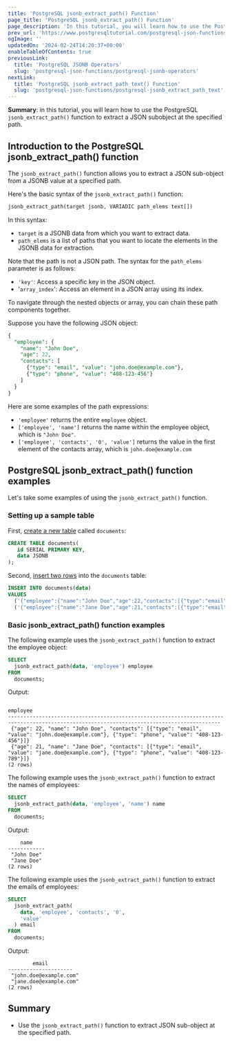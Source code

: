 ```yaml
---
title: 'PostgreSQL jsonb_extract_path() Function'
page_title: 'PostgreSQL jsonb_extract_path() Function'
page_description: 'In this tutorial, you will learn how to use the PostgreSQL jsonb_extract_path() function to extract JSON sub-object at the specified path.'
prev_url: 'https://www.postgresqltutorial.com/postgresql-json-functions/postgresql-jsonb_extract_path/'
ogImage: ''
updatedOn: '2024-02-24T14:20:37+00:00'
enableTableOfContents: true
previousLink:
  title: 'PostgreSQL JSONB Operators'
  slug: 'postgresql-json-functions/postgresql-jsonb-operators'
nextLink:
  title: 'PostgreSQL jsonb_extract_path_text() Function'
  slug: 'postgresql-json-functions/postgresql-jsonb_extract_path_text'
---
```


**Summary**: in this tutorial, you will learn how to use the PostgreSQL `jsonb_extract_path()` function to extract a JSON subobject at the specified path.

## Introduction to the PostgreSQL jsonb_extract_path() function

The `jsonb_extract_path()` function allows you to extract a JSON sub\-object from a JSONB value at a specified path.

Here's the basic syntax of the `jsonb_extract_path()` function:

```sql
jsonb_extract_path(target jsonb, VARIADIC path_elems text[])
```

In this syntax:

- `target` is a JSONB data from which you want to extract data.
- `path_elems` is a list of paths that you want to locate the elements in the JSONB data for extraction.

Note that the path is not a JSON path. The syntax for the `path_elems` parameter is as follows:

- `'key'`: Access a specific key in the JSON object.
- '`array_index`': Access an element in a JSON array using its index.

To navigate through the nested objects or array, you can chain these path components together.

Suppose you have the following JSON object:

```sql
{
  "employee": {
    "name": "John Doe",
    "age": 22,
    "contacts": [
      {"type": "email", "value": "john.doe@example.com"},
      {"type": "phone", "value": "408-123-456"}
    ]
  }
}
```

Here are some examples of the path expressions:

- `'employee'` returns the entire `employee` object.
- `['employee', 'name']` returns the name within the employee object, which is `"John Doe"`.
- `['employee', 'contacts', '0', 'value']` returns the value in the first element of the contacts array, which is `john.doe@example.com`

## PostgreSQL jsonb_extract_path() function examples

Let's take some examples of using the `jsonb_extract_path()` function.

### Setting up a sample table

First, [create a new table](../postgresql-tutorial/postgresql-create-table) called `documents`:

```sql
CREATE TABLE documents(
   id SERIAL PRIMARY KEY,
   data JSONB
);
```

Second, [insert two rows](../postgresql-tutorial/postgresql-insert) into the `documents` table:

```sql
INSERT INTO documents(data)
VALUES
  ('{"employee":{"name":"John Doe","age":22,"contacts":[{"type":"email","value":"john.doe@example.com"},{"type":"phone","value":"408-123-456"}]}}'),
  ('{"employee":{"name":"Jane Doe","age":21,"contacts":[{"type":"email","value":"jane.doe@example.com"},{"type":"phone","value":"408-123-789"}]}}');
```

### Basic jsonb_extract_path() function examples

The following example uses the `jsonb_extract_path()` function to extract the employee object:

```sql
SELECT
  jsonb_extract_path(data, 'employee') employee
FROM
  documents;
```

Output:

```text
                                                                 employee
-------------------------------------------------------------------------------------------------------------------------------------------
 {"age": 22, "name": "John Doe", "contacts": [{"type": "email", "value": "john.doe@example.com"}, {"type": "phone", "value": "408-123-456"}]}
 {"age": 21, "name": "Jane Doe", "contacts": [{"type": "email", "value": "jane.doe@example.com"}, {"type": "phone", "value": "408-123-789"}]}
(2 rows)
```

The following example uses the `jsonb_extract_path()` function to extract the names of employees:

```sql
SELECT
  jsonb_extract_path(data, 'employee', 'name') name
FROM
  documents;
```

Output:

```text
    name
------------
 "John Doe"
 "Jane Doe"
(2 rows)
```

The following example uses the `jsonb_extract_path()` function to extract the emails of employees:

```sql
SELECT
  jsonb_extract_path(
    data, 'employee', 'contacts', '0',
    'value'
  ) email
FROM
  documents;
```

Output:

```text
        email
---------------------
 "john.doe@example.com"
 "jane.doe@example.com"
(2 rows)
```

## Summary

- Use the `jsonb_extract_path()` function to extract JSON sub\-object at the specified path.
